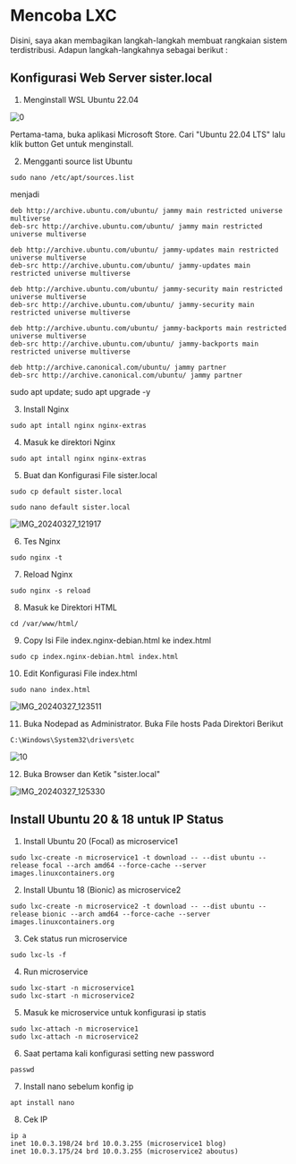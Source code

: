 # Mencoba LXC

Disini, saya akan membagikan langkah-langkah membuat rangkaian sistem terdistribusi. 
Adapun langkah-langkahnya sebagai berikut :

## Konfigurasi Web Server sister.local

1. Menginstall WSL Ubuntu 22.04

![0](https://github.com/arianz/Sistem-Terdistribusi/assets/55643185/a11261ba-8df0-4832-93ab-ace4b731f9ab)

Pertama-tama, buka aplikasi Microsoft Store. Cari "Ubuntu 22.04 LTS" lalu klik button Get untuk menginstall. 

2.  Mengganti source list Ubuntu
```
sudo nano /etc/apt/sources.list
```
menjadi
```
deb http://archive.ubuntu.com/ubuntu/ jammy main restricted universe multiverse
deb-src http://archive.ubuntu.com/ubuntu/ jammy main restricted universe multiverse

deb http://archive.ubuntu.com/ubuntu/ jammy-updates main restricted universe multiverse
deb-src http://archive.ubuntu.com/ubuntu/ jammy-updates main restricted universe multiverse

deb http://archive.ubuntu.com/ubuntu/ jammy-security main restricted universe multiverse
deb-src http://archive.ubuntu.com/ubuntu/ jammy-security main restricted universe multiverse

deb http://archive.ubuntu.com/ubuntu/ jammy-backports main restricted universe multiverse
deb-src http://archive.ubuntu.com/ubuntu/ jammy-backports main restricted universe multiverse

deb http://archive.canonical.com/ubuntu/ jammy partner
deb-src http://archive.canonical.com/ubuntu/ jammy partner
```
sudo apt update; sudo apt upgrade -y

3. Install Nginx

```
sudo apt intall nginx nginx-extras
```

4. Masuk ke direktori Nginx

```
sudo apt intall nginx nginx-extras
```

5. Buat dan Konfigurasi File sister.local

```
sudo cp default sister.local
```
```
sudo nano default sister.local
```
![IMG_20240327_121917](https://github.com/arianz/Sistem-Terdistribusi/assets/55643185/3df132ec-437e-4ec0-aca4-24477eb1b970)


6. Tes Nginx

```
sudo nginx -t
```

7. Reload Nginx

```
sudo nginx -s reload
```

8. Masuk ke Direktori HTML

```
cd /var/www/html/
```

9. Copy Isi File index.nginx-debian.html ke index.html

```
sudo cp index.nginx-debian.html index.html
```

10. Edit Konfigurasi File index.html

```
sudo nano index.html
```
![IMG_20240327_123511](https://github.com/arianz/Sistem-Terdistribusi/assets/55643185/6036a1b9-88ae-4576-92f7-32f17714525d)

11. Buka Nodepad as Administrator. Buka File hosts Pada Direktori Berikut

```
C:\Windows\System32\drivers\etc
```
![10](https://github.com/arianz/Sistem-Terdistribusi/assets/55643185/b0479beb-625c-423d-886f-8e2f5c96a6e0)

12. Buka Browser dan Ketik "sister.local"

![IMG_20240327_125330](https://github.com/arianz/Sistem-Terdistribusi/assets/55643185/ed6642c5-4bd1-49d6-aa31-c06816bb72a9)

## Install Ubuntu 20 & 18 untuk IP Status

1. Install Ubuntu 20 (Focal) as microservice1

```
sudo lxc-create -n microservice1 -t download -- --dist ubuntu --release focal --arch amd64 --force-cache --server images.linuxcontainers.org
```

2. Install Ubuntu 18 (Bionic) as microservice2

```
sudo lxc-create -n microservice2 -t download -- --dist ubuntu --release bionic --arch amd64 --force-cache --server images.linuxcontainers.org
```

3. Cek status run microservice

```
sudo lxc-ls -f
```

4. Run microservice

```
sudo lxc-start -n microservice1
sudo lxc-start -n microservice2
```

5. Masuk ke microservice untuk konfigurasi ip statis

```
sudo lxc-attach -n microservice1
sudo lxc-attach -n microservice2
```

6. Saat pertama kali konfigurasi setting new password

```
passwd
```

7. Install nano sebelum konfig ip

```
apt install nano
```

8. Cek IP

```
ip a
inet 10.0.3.198/24 brd 10.0.3.255 (microservice1 blog)
inet 10.0.3.175/24 brd 10.0.3.255 (microservice2 aboutus)
```
